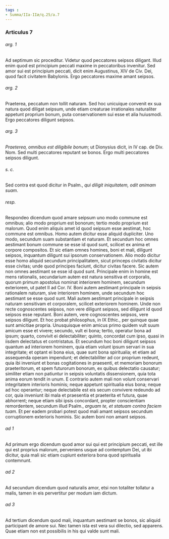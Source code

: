 ```yaml
---
tags : 
- Summa/IIa-IIæ/q.25/a.7
---
```


### Articulus 7

###### arg. 1
Ad septimum sic proceditur. Videtur quod peccatores seipsos diligant. Illud enim quod est principium peccati maxime in peccatoribus invenitur. Sed amor sui est principium peccati, dicit enim Augustinus, XIV de Civ. Dei, quod facit civitatem Babylonis. Ergo peccatores maxime amant seipsos.

###### arg. 2
Praeterea, peccatum non tollit naturam. Sed hoc unicuique convenit ex sua natura quod diligat seipsum, unde etiam creaturae irrationales naturaliter appetunt proprium bonum, puta conservationem sui esse et alia huiusmodi. Ergo peccatores diligunt seipsos.

###### arg. 3
*Praeterea, omnibus est diligibile bonum*; ut Dionysius dicit, in IV cap. de Div. Nom. Sed multi peccatores reputant se bonos. Ergo multi peccatores seipsos diligunt.

###### s. c.
Sed contra est quod dicitur in Psalm., *qui diligit iniquitatem, odit animam suam*.

###### resp.
Respondeo dicendum quod amare seipsum uno modo commune est omnibus; alio modo proprium est bonorum; tertio modo proprium est malorum. Quod enim aliquis amet id quod seipsum esse aestimat, hoc commune est omnibus. Homo autem dicitur esse aliquid dupliciter. Uno modo, secundum suam substantiam et naturam. Et secundum hoc omnes aestimant bonum commune se esse id quod sunt, scilicet ex anima et corpore compositos. Et sic etiam omnes homines, boni et mali, diligunt seipsos, inquantum diligunt sui ipsorum conservationem. Alio modo dicitur esse homo aliquid secundum principalitatem, sicut princeps civitatis dicitur esse civitas; unde quod principes faciunt, dicitur civitas facere. Sic autem non omnes aestimant se esse id quod sunt. Principale enim in homine est mens rationalis, secundarium autem est natura sensitiva et corporalis, quorum primum apostolus nominat interiorem hominem, secundum exteriorem, ut patet II ad Cor. IV. Boni autem aestimant principale in seipsis rationalem naturam, sive interiorem hominem, unde secundum hoc aestimant se esse quod sunt. Mali autem aestimant principale in seipsis naturam sensitivam et corporalem, scilicet exteriorem hominem. Unde non recte cognoscentes seipsos, non vere diligunt seipsos, sed diligunt id quod seipsos esse reputant. Boni autem, vere cognoscentes seipsos, vere seipsos diligunt. Et hoc probat philosophus, in IX Ethic., per quinque quae sunt amicitiae propria. Unusquisque enim amicus primo quidem vult suum amicum esse et vivere; secundo, vult ei bona; tertio, operatur bona ad ipsum; quarto, convivit ei delectabiliter; quinto, concordat cum ipso, quasi in iisdem delectatus et contristatus. Et secundum hoc boni diligunt seipsos quantum ad interiorem hominem, quia etiam volunt ipsum servari in sua integritate; et optant ei bona eius, quae sunt bona spiritualia; et etiam ad assequenda operam impendunt; et delectabiliter ad cor proprium redeunt, quia ibi inveniunt et bonas cogitationes in praesenti, et memoriam bonorum praeteritorum, et spem futurorum bonorum, ex quibus delectatio causatur; similiter etiam non patiuntur in seipsis voluntatis dissensionem, quia tota anima eorum tendit in unum. E contrario autem mali non volunt conservari integritatem interioris hominis; neque appetunt spiritualia eius bona; neque ad hoc operantur; neque delectabile est eis secum convivere redeundo ad cor, quia inveniunt ibi mala et praesentia et praeterita et futura, quae abhorrent; neque etiam sibi ipsis concordant, propter conscientiam remordentem, secundum illud Psalm., *arguam te, et statuam contra faciem tuam*. Et per eadem probari potest quod mali amant seipsos secundum corruptionem exterioris hominis. Sic autem boni non amant seipsos.

###### ad 1
Ad primum ergo dicendum quod amor sui qui est principium peccati, est ille qui est proprius malorum, perveniens usque ad contemptum Dei, ut ibi dicitur, quia mali sic etiam cupiunt exteriora bona quod spiritualia contemnunt.

###### ad 2
Ad secundum dicendum quod naturalis amor, etsi non totaliter tollatur a malis, tamen in eis pervertitur per modum iam dictum.

###### ad 3
Ad tertium dicendum quod mali, inquantum aestimant se bonos, sic aliquid participant de amore sui. Nec tamen ista est vera sui dilectio, sed apparens. Quae etiam non est possibilis in his qui valde sunt mali.


